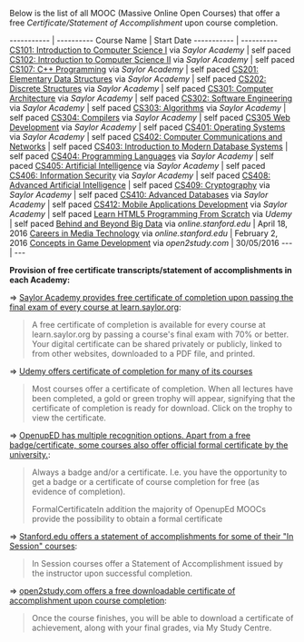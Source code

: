 Below is the list of all MOOC (Massive Online Open Courses) that offer a free *Certificate/Statement of Accomplishment* upon course completion.

----------- | ----------
Course Name | Start Date
----------- | ----------
[CS101: Introduction to Computer Science I](https://learn.saylor.org/course/view.php?id=6) via *Saylor Academy* | self paced
[CS102: Introduction to Computer Science II](https://learn.saylor.org/course/view.php?id=64) via *Saylor Academy*  | self paced [CS107: C++ Programming](https://learn.saylor.org/course/view.php?id=65) via *Saylor Academy* | self paced
[CS201: Elementary Data Structures](https://learn.saylor.org/course/view.php?id=66) via *Saylor Academy* | self paced
[CS202: Discrete Structures](https://learn.saylor.org/course/view.php?id=67)  via *Saylor Academy* | self paced
[CS301: Computer Architecture](https://learn.saylor.org/course/view.php?id=71) via *Saylor Academy* | self paced
[CS302: Software Engineering](https://learn.saylor.org/course/view.php?id=73) via *Saylor Academy* | self paced
[CS303: Algorithms](https://learn.saylor.org/course/view.php?id=72) via *Saylor Academy* | self paced
[CS304: Compilers](https://learn.saylor.org/course/view.php?id=74) via *Saylor Academy* | self paced
[CS305 Web Development](https://learn.saylor.org/course/view.php?id=75) via *Saylor Academy* | self paced
[CS401: Operating Systems](https://learn.saylor.org/course/view.php?id=94) via *Saylor Academy* | self paced
[CS402: Computer Communications and Networks](https://learn.saylor.org/course/view.php?id=84) | self paced
[CS403: Introduction to Modern Database Systems](https://learn.saylor.org/course/view.php?id=93)  | self paced
[CS404: Programming Languages](https://learn.saylor.org/course/view.php?id=79) via *Saylor Academy* | self paced
[CS405: Artificial Intelligence](https://learn.saylor.org/course/view.php?id=96) via *Saylor Academy* | self paced
[CS406: Information Security](https://learn.saylor.org/course/view.php?id=92) via *Saylor Academy* | self paced
[CS408: Advanced Artificial Intelligence](https://learn.saylor.org/course/view.php?id=81) | self paced
[CS409: Cryptography](https://learn.saylor.org/course/view.php?id=90) via *Saylor Academy* | self paced
[CS410: Advanced Databases](https://learn.saylor.org/course/view.php?id=91) via *Saylor Academy* | self paced
[CS412: Mobile Applications Development](https://learn.saylor.org/course/view.php?id=95) via *Saylor Academy* | self paced
[Learn HTML5 Programming From Scratch](https://www.udemy.com/learn-html5-programming-from-scratch/) via *Udemy* | self paced
[Behind and Beyond Big Data](http://online.stanford.edu/course/behind-and-beyond-big-data) via *online.stanford.edu* |  	April 18, 2016
[Careers in Media Technology](http://online.stanford.edu/course/careers-media-technology) via *online.stanford.edu* | February 2, 2016
[Concepts in Game Development](https://www.open2study.com/courses/concepts-in-game-development) via *open2study.com* | 30/05/2016
--- | ---


**Provision of free certificate transcripts/statement of accomplishments in each Academy:**

=> [Saylor Academy provides free certificate of completion upon passing the final exam of every course at learn.saylor.org](https://sayloracademy.zendesk.com/hc/en-us/articles/210853008-About-course-completion-certificates):

> A free certificate of completion is available for every course at learn.saylor.org by passing a course's final exam with 70% or better. Your digital certificate can be shared privately or publicly, linked to from other websites, downloaded to a PDF file, and printed.

=> [Udemy offers certificate of completion for many of its courses](https://support.udemy.com/customer/en/portal/articles/1497724-certificate-of-completion?b_id=11486)

> Most courses offer a certificate of completion. When all lectures have been completed, a gold or green trophy will appear, signifying that the certificate of completion is ready for download. Click on the trophy to view the certificate.

=> [OpenupED has multiple recognition options. Apart from a free badge/certificate, some courses also offer official formal certificate by the university.](http://www.openuped.eu/mooc-features/47-recognition-options):

> Always a badge and/or a certificate. I.e. you have the opportunity to get a badge or a certificate of course completion for free (as evidence of completion). 
> 
> FormalCertificateIn addition the majority of OpenupEd MOOCs provide the possibility to obtain a formal certificate

=>  [Stanford.edu offers a statement of accomplishments for some of their "In Session" courses](http://online.stanford.edu/courses/allcourses):

> In Session courses offer a Statement of Accomplishment issued by the instructor upon successful completion. 

=> [open2study.com offers a free downloadable certificate of accomplishment upon course completion](https://www.open2study.com/howitworks):

> Once the course finishes, you will be able to download a certificate of achievement, along with your final grades, via My Study Centre. 
